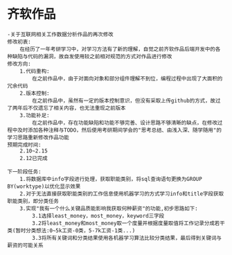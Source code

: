 # 齐软作品
    -关于互联网相关工作数据分析作品的再次修改
    修改初衷:
        在经历了一年考研学习中，对学习方法有了新的理解，自觉之前齐软作品后端开发中的各种缺陷与代码的漏洞，故自发使用较之前相对规范的方式对作品进行修改
    修改方向:
        1.代码重构:
            在之前作品中，由于对面向对象和部分组件理解不到位，编程过程中出现了大面积的冗余代码
        2.版本控制:
            在之前作品中，虽然有一定的版本控制意识，但没有采取上传github的方式，故过了两年后不仅遗忘了相关内容，也无法重现之前版本
        3.功能补足:
            在之前作品中，存在功能缺陷和功能不够完善、设计思路不够清晰的缺点，在修改过程中及时添加各种注释与TODO，然后使用考研期间学会的"思考总结、由浅入深、随学随用"的学习思路重新修改作品功能
    预期完成时间:
        2.10~2.15
        2.12已完成

    下一阶段任务:
        1.将数据库中info字段进行处理，获取职能类别，将sql查询语句更换为GROUP BY(worktype)以优化显示效果
        2.对于无法直接获取职能类别的工作信息使用机器学习的方式学习info和title字段获取职能类别，即分类任务
        3.实现"我有一个什么关键品质能影响我获取何种薪资"的功能,初步思路如下:
            3.1选择least_money，most_money，keyword三字段
            3.2将least_money和most_money取一个度量并根据度量取值将工作记录分成若干类(暂时分类想法:0~5k工资-0类，5-7k工资-1类...)
            3.3将所有关键词和分类结果使用各机器学习算法比较分类结果，最后得到关键词与薪资的可能关系
